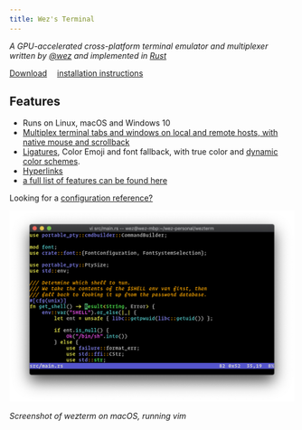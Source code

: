 ```yaml
---
title: Wez's Terminal
---
```


*A GPU-accelerated cross-platform terminal emulator and multiplexer written by <a href="https://github.com/wez/">@wez</a> and implemented in <a href="https://www.rust-lang.org/">Rust</a>*

<div>
<a href="https://github.com/wez/wezterm/releases/latest" class="btn" style="margin-right:1em"
>Download</a> <a href="installation.html">installation instructions</a>
</div>

## Features

* Runs on Linux, macOS and Windows 10
* [Multiplex terminal tabs and windows on local and remote hosts, with native mouse and scrollback](multiplexing.html)
* <a href="https://github.com/tonsky/FiraCode#fira-code-monospaced-font-with-programming-ligatures">Ligatures</a>, Color Emoji and font fallback, with true color and [dynamic color schemes](configuration.html#colors).
* <a href="https://gist.github.com/egmontkob/eb114294efbcd5adb1944c9f3cb5feda">Hyperlinks</a>
* <a href="features.html">a full list of features can be found here</a>

Looking for a [configuration reference?](configuration.html)

![Screenshot](screenshots/two.png)

*Screenshot of wezterm on macOS, running vim*

